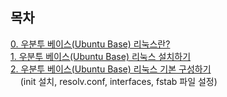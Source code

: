
목차
-
[0. 우분투 베이스(Ubuntu Base) 리눅스란?](https://blog.naver.com/nms200299/222103783406)
<br>
[1. 우분투 베이스(Ubuntu Base) 리눅스 설치하기](https://blog.naver.com/nms200299/222104285105)
<br>
[2. 우분투 베이스(Ubuntu Base) 리눅스 기본 구성하기](https://blog.naver.com/nms200299/222105768736)
<br>
&nbsp;&nbsp;&nbsp;&nbsp;(init 설치, resolv.conf, interfaces, fstab 파일 설정)
<br>
